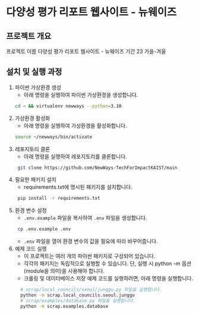# 다양성 평가 리포트 웹사이트 - 뉴웨이즈
<!-- # 깃헙은 최종일에 제출 필요!
- 팀별 GitHub repository 링크 및 발표 자료 Slack으로 제출
- GitHub 포함 사항
  - 재현 가능한 전체 개발 코드
  - README.md
    - 간단한 문제 정의와 해결책 설명
    - 사용 가능한 데모 링크 (웹사이트 링크나 실행가능한 Google colab 파일 등)
    - 설치 및 실행 과정 설명
    - 팀 및 팀원 소개
    - (선택 사항) 데모 영상 -->
## 프로젝트 개요
프로젝트 이름  다양성 평가 리포트 웹사이트 - 뉴웨이즈
기간          23 가을-겨울

## 설치 및 실행 과정
1. 파이썬 가상환경 생성
    - 아래 명령을 실행하여 파이썬 가상환경을 생성합니다.
    ```bash
    cd ~ && virtualenv newways --python=3.10
    ```
2. 가상환경 활성화
    - 아래 명령을 실행하여 가상환경을 활성화합니다.
    ```bash
    source ~/newways/bin/activate
    ``` 
3. 레포지토리 클론
   - 아래 명령을 실행하여 레포지토리를 클론합니다.
   ```bash
    git clone https://github.com/NewWays-TechForImpactKAIST/main
    ```
4. 필요한 패키지 설치
   - requirements.txt에 명시된 패키지를 설치합니다.
   ```bash
    pip install -r requirements.txt
    ```
5. 환경 변수 설정
   - `.env.example` 파일을 복사하여 `.env` 파일을 생성합니다.
   ```bash
    cp .env.example .env
    ```
    - `.env` 파일을 열어 환경 변수의 값을 필요에 따라 바꾸어줍니다. 
6. 예제 코드 실행
   - 이 프로젝트는 여러 개의 파이썬 패키지로 구성되어 있습니다.
   - 각각의 패키지는 독립적으로 실행할 수 있습니다. 단, 실행 시 python -m 옵션(module을 의미)을 사용해야 합니다.
   - 크롤링 및 데이터베이스 저장 예제 코드를 실행하려면, 아래 명령을 실행합니다.
    ```bash
      # scrap/local_councils/seoul/junggu.py 파일을 실행합니다.
      python -m scrap.local_councils.seoul.junggu
      # scrap/examples/database.py 파일을 실행합니다.
      python -m scrap.examples.database
      ```